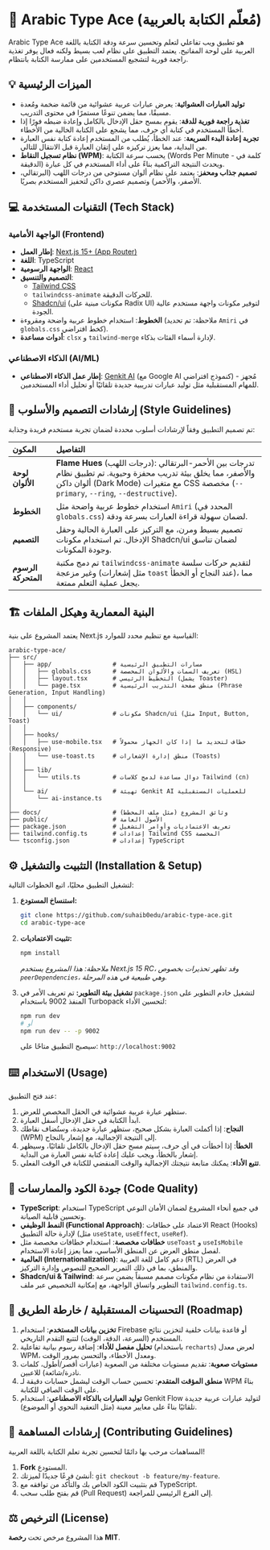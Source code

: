 # 🌟 Arabic Type Ace (مُعلّم الكتابة بالعربية)

Arabic Type Ace هو تطبيق ويب تفاعلي لتعلم وتحسين سرعة ودقة الكتابة باللغة العربية على لوحة المفاتيح. يعتمد التطبيق على نظام لعب بسيط ولكنه فعال يوفر تغذية راجعة فورية لتشجيع المستخدمين على ممارسة الكتابة بانتظام.

## 💡 الميزات الرئيسية

-   **توليد العبارات العشوائية**: يعرض عبارات عربية عشوائية من قائمة ضخمة ومُعدة مسبقًا، مما يضمن تنوعًا مستمرًا في محتوى التدريب.
-   **تغذية راجعة فورية للدقة**: يقوم بمسح حقل الإدخال بالكامل وإعادة ضبطه فورًا إذا أخطأ المستخدم في كتابة أي حرف، مما يشجع على الكتابة الخالية من الأخطاء.
-   **تجربة إعادة البدء السريعة**: عند الخطأ، يُطلب من المستخدم إعادة كتابة نفس العبارة من البداية، مما يعزز تركيزه على إتقان العبارة قبل الانتقال للتالي.
-   **نظام تسجيل النقاط (WPM)**: يحسب سرعة الكتابة (Words Per Minute - كلمة في الدقيقة) ويحدث النتيجة التراكمية بناءً على أداء المستخدم في كل عبارة.
-   **تصميم جذاب ومحفز**: يعتمد على نظام ألوان مستوحى من درجات اللهب (البرتقالي، الأصفر، والأحمر) وتصميم عصري داكن لتحفيز المستخدم بصريًا.

## 💻 التقنيات المستخدمة (Tech Stack)

### الواجهة الأمامية (Frontend)

-   **إطار العمل**: [Next.js 15+ (App Router)](https://nextjs.org/)
-   **اللغة**: TypeScript
-   **الواجهة الرسومية**: [React](https://reactjs.org/)
-   **التصميم والتنسيق**:
    -   [Tailwind CSS](https://tailwindcss.com/)
    -   `tailwindcss-animate` للحركات الدقيقة.
    -   [Shadcn/ui](https://ui.shadcn.com/) (مكونات مبنية على Radix UI) لتوفير مكونات واجهة مستخدم عالية الجودة.
-   **الخطوط**: استخدام خطوط عربية واضحة ومقروءة (ملاحظة: تم تحديد `Amiri` في `globals.css` كخط افتراضي).
-   **أدوات مساعدة**: `clsx` و `tailwind-merge` لإدارة أسماء الفئات بذكاء.

### الذكاء الاصطناعي (AI/ML)

-   **إطار عمل الذكاء الاصطناعي**: [Genkit AI](https://genkit.dev/) (مع Google AI كنموذج افتراضي) - مُجهز للمهام المستقبلية مثل توليد عبارات تدريبية جديدة تلقائيًا أو تحليل أداء المستخدمين.

## 🎨 إرشادات التصميم والأسلوب (Style Guidelines)

تم تصميم التطبيق وفقاً لإرشادات أسلوب محددة لضمان تجربة مستخدم فريدة وجذابة:

| المكون | التفاصيل |
| :--- | :--- |
| **لوحة الألوان** | **Flame Hues** (درجات اللهب): تدرجات بين الأحمر-البرتقالي والأصفر، مما يخلق بيئة تدريب محفزة وحيوية. تم تطبيق نظام ألوان داكن (Dark Mode) مع متغيرات CSS مخصصة (`--primary`, `--ring`, `--destructive`). |
| **الخطوط** | استخدام خطوط عربية واضحة مثل `Amiri` (المحدد في `globals.css`) لضمان سهولة قراءة العبارات بسرعة ودقة. |
| **التصميم** | تصميم بسيط ومرن، مع التركيز على العبارة الحالية وحقل الإدخال. تم استخدام مكونات Shadcn/ui لضمان تناسق وجودة المكونات.
| **الرسوم المتحركة** | تم دمج مكتبة `tailwindcss-animate` لتقديم حركات سلسة وغير مزعجة (مثل إشعارات `toast` عند النجاح أو الخطأ)، مما يجعل عملية التعلم ممتعة.

## 🏗️ البنية المعمارية وهيكل الملفات

يعتمد المشروع على بنية Next.js القياسية مع تنظيم محدد للموارد:

```
arabic-type-ace/
├── src/
│   ├── app/                 # مسارات التطبيق الرئيسية
│   │   ├── globals.css      # تعريف السمات والألوان المخصصة (HSL)
│   │   ├── layout.tsx       # التخطيط الرئيسي (يشمل Toaster)
│   │   └── page.tsx         # منطق صفحة التدريب الرئيسية (Phrase Generation, Input Handling)
│   │
│   ├── components/
│   │   └── ui/              # مكونات Shadcn/ui (مثل Input, Button, Toast)
│   │
│   ├── hooks/
│   │   ├── use-mobile.tsx   # خطاف لتحديد ما إذا كان الجهاز محمولاً (Responsive)
│   │   └── use-toast.ts     # منطق إدارة الإشعارات (Toasts)
│   │
│   ├── lib/
│   │   └── utils.ts         # دوال مساعدة لدمج كلاسات Tailwind (cn)
│   │
│   └── ai/                  # تهيئة Genkit AI للعمليات المستقبلية
│       └── ai-instance.ts
│
├── docs/                    # وثائق المشروع (مثل ملف المخطط)
├── public/                  # الأصول العامة
├── package.json             # تعريف الاعتماديات وأوامر التشغيل
├── tailwind.config.ts       # إعدادات Tailwind CSS المخصصة
└── tsconfig.json            # إعدادات TypeScript
```

## ⚙️ التثبيت والتشغيل (Installation & Setup)

لتشغيل التطبيق محليًا، اتبع الخطوات التالية:

1.  **استنساخ المستودع:**
    ```bash
    git clone https://github.com/suhaib0edu/arabic-type-ace.git
    cd arabic-type-ace
    ```

2.  **تثبيت الاعتماديات:**
    ```bash
    npm install
    ```
    *ملاحظة: هذا المشروع يستخدم Next.js 15 RC، وقد تظهر تحذيرات بخصوص `peerDependencies`، وهي طبيعية في هذه المرحلة.*

3.  **تشغيل بيئة التطوير:**
    تم تعريف الأمر في `package.json` لتشغيل خادم التطوير على المنفذ 9002 باستخدام Turbopack لتحسين الأداء:
    ```bash
    npm run dev
    # أو
    npm run dev -- -p 9002
    ```
    سيصبح التطبيق متاحًا على: `http://localhost:9002`

## ⌨️ الاستخدام (Usage)

عند فتح التطبيق:

1.  ستظهر عبارة عربية عشوائية في الحقل المخصص للعرض.
2.  ابدأ الكتابة في حقل الإدخال أسفل العبارة.
3.  **النجاح**: إذا أكملت العبارة بشكل صحيح، ستظهر عبارة جديدة، وستُضاف نقاطك (WPM) إلى النتيجة الإجمالية، مع إشعار بالنجاح.
4.  **الخطأ**: إذا أخطأت في أي حرف، سيتم مسح حقل الإدخال بالكامل تلقائيًا، وسيظهر إشعار بالخطأ، ويجب عليك إعادة كتابة نفس العبارة من البداية.
5.  **تتبع الأداء**: يمكنك متابعة نتيجتك الإجمالية والوقت المنقضي للكتابة في الوقت الفعلي.

## 📝 جودة الكود والممارسات (Code Quality)

-   **TypeScript**: استخدام TypeScript في جميع أنحاء المشروع لضمان الأمان النوعي وتحسين قابلية الصيانة.
-   **النمط الوظيفي (Functional Approach)**: الاعتماد على خطافات React (Hooks) لإدارة حالة التطبيق (مثل `useState`, `useEffect`, `useRef`).
-   **خطافات مخصصة**: استخدام خطافات مخصصة مثل `useToast` و `useIsMobile` لفصل منطق العرض عن المنطق الأساسي، مما يعزز إعادة الاستخدام.
-   **العالمية (Internationalization)**: دعم كامل للغة العربية (RTL) في العرض والمنطق، بما في ذلك التمرير الصحيح للنصوص وإدارة التركيز.
-   **Shadcn/ui & Tailwind**: الاستفادة من نظام مكونات مصمم مسبقاً يضمن سرعة التطوير واتساق الواجهة، مع إمكانية التخصيص عبر ملف `tailwind.config.ts`.

## 🚀 التحسينات المستقبلية / خارطة الطريق (Roadmap)

1.  **تخزين بيانات المستخدم**: استخدام Firebase أو قاعدة بيانات خلفية لتخزين نتائج المستخدم (السرعة، الدقة، الوقت) لتتبع التقدم التاريخي.
2.  **تحليل مفصل للأداء**: إضافة رسوم بيانية تفاعلية (باستخدام `recharts`) لعرض معدل WPM، ومعدل الأخطاء، والتحسن بمرور الوقت.
3.  **مستويات صعوبة**: تقديم مستويات مختلفة من الصعوبة (عبارات أقصر/أطول، كلمات نادرة/شائعة) للاعبين.
4.  **منطق المؤقت المتقدم**: تحسين حساب الوقت ليشمل حسابات دقيقة لـ WPM بناءً على الوقت الصافي للكتابة.
5.  **توليد العبارات بالذكاء الاصطناعي**: استخدام Genkit Flow لتوليد عبارات عربية جديدة تلقائيًا بناءً على معايير معينة (مثل التعقيد النحوي أو الموضوع).

## 📄 إرشادات المساهمة (Contributing Guidelines)

المساهمات مرحب بها دائمًا لتحسين تجربة تعلم الكتابة باللغة العربية!

1.  **Fork** المستودع.
2.  أنشئ فرعًا جديدًا لميزتك: `git checkout -b feature/my-feature`.
3.  قم بتثبيت الكود الخاص بك والتأكد من توافقه مع TypeScript.
4.  قم بفتح طلب سحب (Pull Request) إلى الفرع الرئيسي للمراجعة.

## ⚖️ الترخيص (License)

هذا المشروع مرخص تحت **رخصة MIT**.
